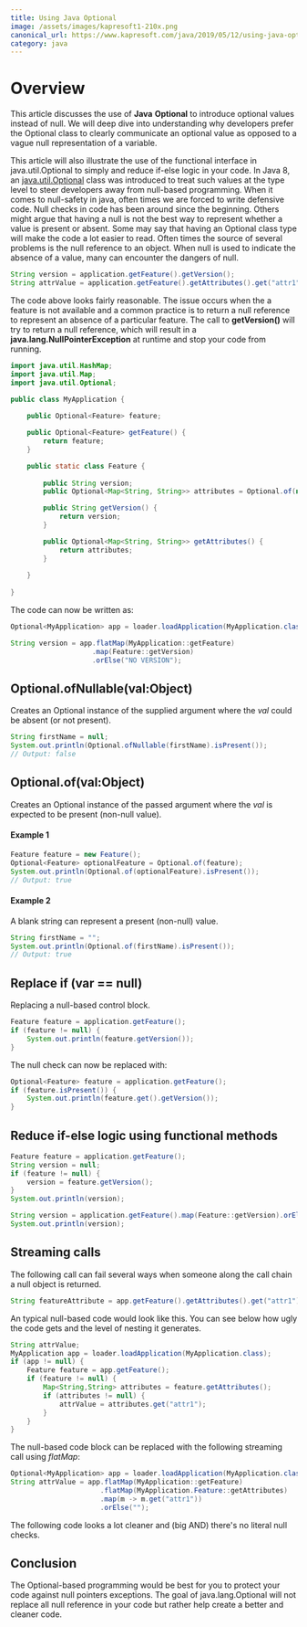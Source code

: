 ```yaml
---
title: Using Java Optional
image: /assets/images/kapresoft1-210x.png
canonical_url: https://www.kapresoft.com/java/2019/05/12/using-java-optional.html
category: java
---
```


# Overview

This article discusses the use of **Java** **Optional** to introduce optional values instead of null. We will deep dive into understanding why developers prefer the Optional class to clearly communicate an optional value as opposed to a vague null representation of a variable.

<!--excerpt-->

This article will also illustrate the use of the functional interface in java.util.Optional to simply and reduce if-else logic in your code.  In Java 8, an [java.util.Optional](https://docs.oracle.com/javase/8/docs/api/java/util/Optional.html) class was introduced to treat such values at the type level to steer developers away from null-based programming.  When it comes to null-safety in java, often times we are forced to write defensive code.  Null checks in code has been around since the beginning. Others might argue that having a null is not the best way to represent whether a value is present or absent. Some may say that having an Optional class type will make the code a lot easier to read. Often times the source of several problems is the null reference to an object.  When null is used to indicate the absence of a value, many can encounter the dangers of null.

```java
String version = application.getFeature().getVersion();
String attrValue = application.getFeature().getAttributes().get("attr1");
```

The code above looks fairly reasonable.  The issue occurs when the a feature is not available and a common practice is to return a null reference to represent an absence of a particular feature. The call to __getVersion()__ will try to return a null reference, which will result in a __java.lang.NullPointerException__ at runtime and stop your code from running.

```java
import java.util.HashMap;
import java.util.Map;
import java.util.Optional;

public class MyApplication {
    
    public Optional<Feature> feature;

    public Optional<Feature> getFeature() {
        return feature;
    }

    public static class Feature {
        
        public String version;
        public Optional<Map<String, String>> attributes = Optional.of(new HashMap<>());

        public String getVersion() {
            return version;
        }

        public Optional<Map<String, String>> getAttributes() {
            return attributes;
        }
        
    }
    
}
```

The code can now be written as:

```java
Optional<MyApplication> app = loader.loadApplication(MyApplication.class);

String version = app.flatMap(MyApplication::getFeature)
                    .map(Feature::getVersion)
                    .orElse("NO VERSION");
```

## Optional.ofNullable(val:Object)

Creates an Optional instance of the supplied argument where the *val* could be absent (or not present).

```java
String firstName = null;
System.out.println(Optional.ofNullable(firstName).isPresent());
// Output: false
```

## Optional.of(val:Object)

Creates an Optional instance of the passed argument where the *val* is expected to be present (non-null value).

#### Example 1

```java
Feature feature = new Feature();
Optional<Feature> optionalFeature = Optional.of(feature); 
System.out.println(Optional.of(optionalFeature).isPresent());
// Output: true
```

#### Example 2

A blank string can represent a present (non-null) value.
```java
String firstName = "";
System.out.println(Optional.of(firstName).isPresent());
// Output: true
```

## Replace if (var == null)

Replacing a null-based control block.

```java
Feature feature = application.getFeature();
if (feature != null) {
    System.out.println(feature.getVersion());
}
```

The null check can now be replaced with:

```java
Optional<Feature> feature = application.getFeature();
if (feature.isPresent()) {
    System.out.println(feature.get().getVersion());
}
```

## Reduce if-else logic using functional methods

```java
Feature feature = application.getFeature();
String version = null;
if (feature != null) {
    version = feature.getVersion();   
}
System.out.println(version);
```

```java
String version = application.getFeature().map(Feature::getVersion).orElse("NO VERSION");
System.out.println(version);
```

## Streaming calls

The following call can fail several ways when someone along the call chain a null object is returned.
```java
String featureAttribute = app.getFeature().getAttributes().get("attr1");
```

An typical null-based code would look like this.  You can see below how ugly the code gets and the level of nesting it generates.
```java
String attrValue;
MyApplication app = loader.loadApplication(MyApplication.class);
if (app != null) {
    Feature feature = app.getFeature();
    if (feature != null) {
        Map<String,String> attributes = feature.getAttributes();
        if (attributes != null) {
            attrValue = attributes.get("attr1");
        }
    }   
}
```


The null-based code block can be replaced with the following streaming call using *flatMap*:
```java
Optional<MyApplication> app = loader.loadApplication(MyApplication.class);
String attrValue = app.flatMap(MyApplication::getFeature)
                      .flatMap(MyApplication.Feature::getAttributes)
                      .map(m -> m.get("attr1"))
                      .orElse("");
```
The following code looks a lot cleaner and (big AND) there's no literal null checks.

## Conclusion

The Optional-based programming would be best for you to protect your code against null pointers exceptions.  The goal of java.lang.Optional will not replace all null reference in your code but rather help create a better and cleaner code. 